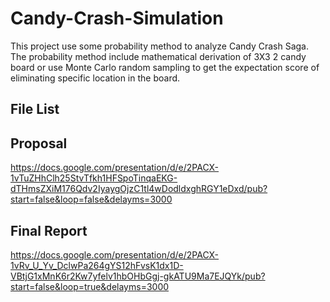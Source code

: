# Candy-Crash-Simulation

This project use some probability method to analyze Candy Crash Saga. The probability method include mathematical derivation of 3X3 2 candy board or use Monte Carlo random sampling to get the expectation score of eliminating specific location in the board.

## File List

## Proposal

https://docs.google.com/presentation/d/e/2PACX-1vTuZHhClh25StvTfkh1HFSpoTinqaEKG-dTHmsZXiM176Qdv2IyaygOjzC1tl4wDodldxghRGY1eDxd/pub?start=false&loop=false&delayms=3000

## Final Report

https://docs.google.com/presentation/d/e/2PACX-1vRv_U_Yv_DclwPa264gYS12hFvsK1dx1D-VBtjG1xMnK6r2Kw7yfelv1hbOHbGgj-gkATU9Ma7EJQYk/pub?start=false&loop=true&delayms=3000
